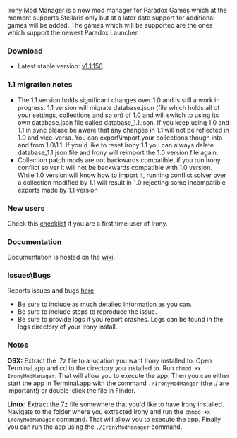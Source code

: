 Irony Mod Manager is a new mod manager for Paradox Games which at the moment supports Stellaris only but at a later date support for additional games will be added. The games which will be supported are the ones which support the newest Paradox Launcher.

### Download
* Latest stable version: [v1.1.150](https://github.com/bcssov/IronyModManager/releases/tag/v1.1.150).

### 1.1 migration notes
* The 1.1 version holds significant changes over 1.0 and is still a work in progress. 1.1 version will migrate database.json (file which holds all of your settings, collections and so on) of 1.0 and will switch to using its own database.json file called database_1.1.json. If you keep using 1.0 and 1.1 in sync please be aware that any changes in 1.1 will not be reflected in 1.0 and vice-versa. You can export\import your collections though into and from 1.0\1.1. If you'd like to reset Irony 1.1 you can always delete database_1.1.json file and Irony will reimport the 1.0 version file again.
* Collection patch mods are not backwards compatible, if you run Irony conflict solver it will not be backwards compatible with 1.0 version. While 1.0 version will know how to import it, running conflict solver over a collection modified by 1.1 will result in 1.0 rejecting some incompatible exports made by 1.1 version

### New users
Check this [checklist](https://github.com/bcssov/IronyModManager/wiki/New-User-Checklist) if you are a first time user of Irony.

### Documentation
Documentation is hosted on the [wiki](https://github.com/bcssov/IronyModManager/wiki).

### Issues\Bugs
Reports issues and bugs [here](https://github.com/bcssov/IronyModManager/issues). 
* Be sure to include as much detailed information as you can.
* Be sure to include steps to reproduce the issue.
* Be sure to provide logs if you report crashes. Logs can be found in the logs directory of your Irony install.

### Notes
**OSX:**
Extract the .7z file to a location you want Irony installed to. Open Terminal.app and cd to the directory you installed to. Run ```chmod +x IronyModManager```. That will allow you to execute the app. Then you can either start the app in Terminal.app with the command ```./IronyModManger``` (the ./ are important!) or double-click the file in Finder.

**Linux:**
Extract the 7z file somewhere that you'd like to have Irony installed. Navigate to the folder where you extracted Irony and run the ```chmod +x IronyModManager``` command. That will allow you to execute the app. Finally you can run the app using the ```./IronyModManager``` command.
